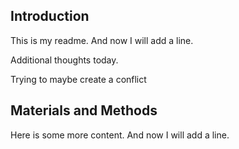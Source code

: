 ## Introduction

This is my readme. And now I will add a line.

Additional thoughts today.

Trying to maybe create a conflict

## Materials and Methods

Here is some more content. And now I will add a line.

